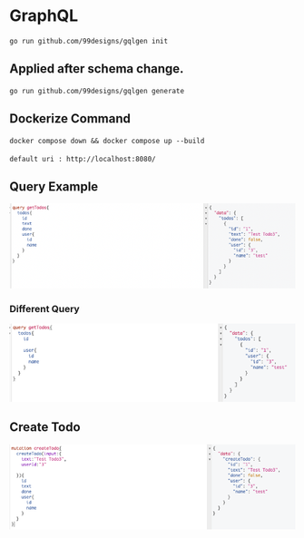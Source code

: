 
# GraphQL 

```
go run github.com/99designs/gqlgen init

```

## Applied after schema change.
```
go run github.com/99designs/gqlgen generate
```

## Dockerize Command
```
docker compose down && docker compose up --build

default uri : http://localhost:8080/
```

## Query Example



<p>
    <img src="./img/query.png"  style="width:600px;" alt="Observer">

</p>

### Different Query

<p>
<img src="./img/query2.png"  style="width:600px;" alt="Observer">

</p>

## Create Todo

<p>
<img src="./img/createTodo.png"  style="width:600px;" alt="Observer">

</p>